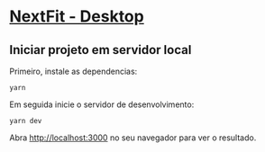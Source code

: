 # [NextFit - Desktop]()

## Iniciar projeto em servidor local

Primeiro, instale as dependencias:

``yarn``

Em seguida inicie o servidor de desenvolvimento:

``yarn dev``

Abra [http://localhost:3000](http://localhost:3000) no seu navegador para ver o resultado.